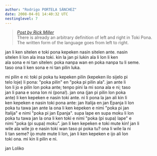 ```yaml
---
author: "Rodrigo PORTELA SÁNCHEZ"
date: 2008-04-01 14:40:32 UTC
nestinglevel: 7
---
```

> [_Post by Rick Miller_](/US85m766/how-to-say-left-and-right#post11)  
> There is already an arbitrary definition of left and right in Toki Pona.  
> The written form of the language goes from left to right.  
> 

jan li ken sitelen e toki pona kepeken nasin sitelen ante. nasin  
sitelen li lon ala insa toki. kin la jan pi lukin ala li lon li ken  
ala sona e ni tan sitelen: poka nanpa wan en poka nanpa tu li seme.  
taso ona li ken sona e ni tan pilin luka.  
  
mi pilin e ni: toki pi poka tu kepeken pilin (kepeken ilo sijelo pi  
telo loje) li pona: "poka pilin" en "poka pi pilin ala". jan ante li  
lon li jo e pilin lon poka ante; tenpo pini la mi sona ala e ni; taso  
jan li pana e sona lon ni (pona!). jan ona (jan pi pilin lon poka  
ante) li ken kepeken e nasin toki ante. ni li pona la jan ali kin li  
ken kepeken e nasin toki pona ante: jan Italija en jan Epanja li lon  
poka tu tawa jan ante la ona li ken kepeken e nimi "poka pi jan  
Italija" e nimi "poka pi jan Epanja". supa lape en supa moku li lon  
poka tu tawa jan la ona li ken toki e nimi "poka (pi supa) lape" e  
nimi "poka (pi supa) moku". jan li ken kepeken e toki mute kin! jan li  
wile ala wile jo e nasin toki wan taso pi poka tu? ona li wile la ni  
li tan seme? ijo mute mute li lon, jan li ken kepeken e ijo ali lon  
toki ona. mi kin li pilin e ni.  
  
jan Loliko
